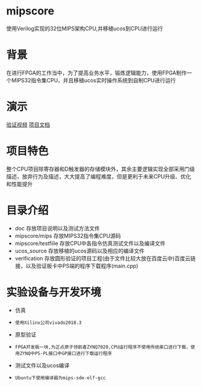 # mipscore
使用Verilog实现的32位MIPS架构CPU,并移植ucos到CPU进行运行
# 背景
在进行FPGA的工作当中，为了提高业务水平，锻炼逻辑能力，使用FPGA制作一个MIPS32指令集CPU，并且移植ucos实时操作系统到自制CPU进行运行
# 演示
[验证视频](https://www.bilibili.com/video/BV1H8411n7X4/?spm_id_from=333.999.0.0&vd_source=0582b0da04a26baa6e7035b107b399c2)     [项目文档](https://github.com/gaozhenxue/mipscore/tree/main/doc)
# 项目特色
整个CPU项目除寄存器和D触发器的存储模块外，其余主要逻辑实现全部采用门级描述，放弃行为及描述，大大提高了编程难度，但是更利于未来CPU升级、优化和性能提升
# 目录介绍
* doc 存放项目说明以及测试方法文件  
* mipscore/mips 存放MIPS32指令集CPU源码  
* mipscore/testfiile 存放CPU中各指令仿真测试文件以及编译文件  
* ucos_source 存放移植的ucos源码以及相应的编译文件  
* verification 存放圆形验证的项目工程(由于文件比较大放在百度云中)百度云链接，以及验证板卡中PS端的程序下载程序(main.cpp)
# 实验设备与开发环境
* 仿真
*     使用Xilinx公司vivado2018.3
* 原型验证
*     FPGA开发板一块,为正点原子领航者ZYNQ7020,CPU运行程序不使用传统串口进行下载，使用ZYNQ中PS-PL接口中GP接口进行下载运行程序
* 测试文件以及ucos编译
*     Ubuntu下使用编译器为mips-sde-elf-gcc
